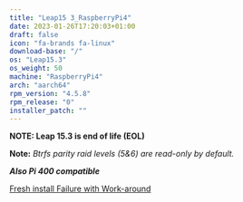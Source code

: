 ```yaml
---
title: "Leap15 3_RaspberryPi4"
date: 2023-01-26T17:20:03+01:00
draft: false
icon: "fa-brands fa-linux"
download-base: "/"
os: "Leap15.3"
os_weight: 50
machine: "RaspberryPi4"
arch: "aarch64"
rpm_version: "4.5.8"
rpm_release: "0"
installer_patch: ""
---
```


**NOTE: Leap 15.3 is end of life (EOL)**

**Note:** *Btrfs parity raid levels (5&6) are read-only by default.*

***Also Pi 400 compatible***

[Fresh install Failure with Work-around](https://github.com/rockstor/rockstor-core/issues/2516)